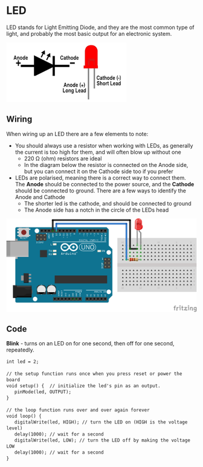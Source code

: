 # LED

LED stands for Light Emitting Diode, and they are the most common type of light, and probably the most basic output for an electronic system.

![led.png](Images/led.png)

## Wiring

When wiring up an LED there are a few elements to note:

- You should always use a resistor when working with LEDs, as generally the current is too high for them, and will often blow up without one
    - 220 Ω (ohm) resistors are ideal
    - In the diagram below the resistor is connected on the Anode side, but you can connect it on the Cathode side too if you prefer
- LEDs are polarised, meaning there is a correct way to connect them. The **Anode** should be connected to the power source, and the **Cathode** should be connected to ground. There are a few ways to identify the Anode and Cathode
    - The shorter led is the cathode, and should be connected to ground
    - The Anode side has a notch in the circle of the LEDs head
        
![led wiring'.png](Images/led_wiring.png)
        

## Code

**Blink** - turns on an LED on for one second, then off for one second, repeatedly.

```arduino
int led = 2;

// the setup function runs once when you press reset or power the board
void setup() {  // initialize the led's pin as an output.
   pinMode(led, OUTPUT);
}

// the loop function runs over and over again forever
void loop() {
   digitalWrite(led, HIGH); // turn the LED on (HIGH is the voltage level)
   delay(1000); // wait for a second
   digitalWrite(led, LOW); // turn the LED off by making the voltage LOW
   delay(1000); // wait for a second
}
```
